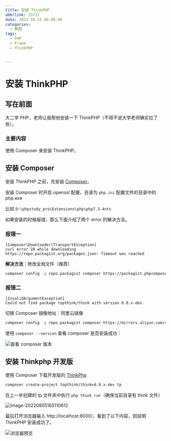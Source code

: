 ```yaml
---
title: 安装 ThinkPHP
abbrlink: 33711
date: 2021-10-22 00:00:00
categories:
  - 教程
tags:
  - PHP
  - Frame
  - ThinkPHP


---
```


# 安装 ThinkPHP

## 写在前面

大二学 PHP，老师让我帮他安装一下 ThinkPHP（不得不说大学老师确实拉了些）。

### 主要内容

使用 Composer 来安装 ThinkPHP。

## 安装 Composer

安装 ThinkPHP 之前，先安装 [Composer](https://getcomposer.org/Composer-Setup.exe)。

安装 Composer 时开启 openssl 配置，目录为 `php.ini` 配置文件的目录中的 php.exe

比如 `D:\phpstudy_pro\Extensions\php\php7.3.4nts`

如果安装的时候报错，那么下面介绍了两个 error 的解决方法。

### 报错一

```
[Composer\Downloader\TransportException]
curl error 28 while downloading https://repo.packagist.org/packages.json: Timeout was reached
```

**解决方法**：修改全局文件（推荐）

```sh
composer config -g repo.packagist composer https://packagist.phpcomposer.com
```

### 报错二

```
[InvalidArgumentException]
Could not find package topthink/think with version 6.0.x-dev.
```

切换 Composer 镜像地址：阿里云镜像

```sh
composer config -g repo.packagist composer https://mirrors.aliyun.com/composer/
```

使用 `composer --version` 查看 composer 是否安装成功：



![查看 composer 版本](https://gallery.yxzi.xyz/galleries/2022/08/05/%E5%AE%89%E8%A3%85composer.png)

## 安装 Thinkphp 开发版

使用 Composer 下载开发版的 [ThinkPhp](https://www.kancloud.cn/manual/thinkphp6_0/1037479)

```sh
composer create-project topthink/think=6.0.x-dev tp
```

在上一步创建的 tp 文件夹中执行 `php think run`（确保当前目录有 think 文件）

![image-20220805165110612](https://gallery.yxzi.xyz/galleries/2022/08/05/php%20think%20ru.png)

最后打开浏览器输入 http://localhost:8000/，看到了以下内容，则说明 ThinkPHP 安装成功了。

![浏览器预览](https://gallery.yxzi.xyz/galleries/2022/08/05/%E6%B5%8F%E8%A7%88%E5%99%A8%E9%A2%84%E8%A7%88.png)
